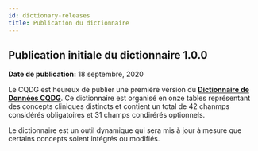 ```yaml
---
id: dictionary-releases
title: Publication du dictionnaire
---
```


<!---
## Dictionary Release

**Release Date:**

### New Updates

Coming soon.

### Bug Fixes

None to report.
------>

## Publication initiale du dictionnaire 1.0.0

**Date de publication:**  18 septembre, 2020

Le CQDG est heureux de publier une première version du **[Dictionnaire de Données CQDG](/scripts/dictionary)**. Ce dictionnaire est organisé en onze tables représentant des concepts cliniques distincts et contient un total de 42 chanmps considérés obligatoires et 31 champs condirérés optionnels. 

Le dictionnaire est un outil dynamique qui sera mis à jour à mesure que certains concepts soient intégrés ou modifiés. 
